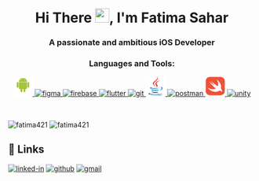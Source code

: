 <h1 align="center">Hi There <img src="https://media.giphy.com/media/hvRJCLFzcasrR4ia7z/giphy.gif" width="29px" height="29px">, I'm Fatima Sahar</h1>
<h3 align="center">A passionate and ambitious iOS Developer</h3>

<h3 align="center">Languages and Tools:</h3>
<p align="center"> <a href="https://developer.android.com" target="_blank" rel="noreferrer"> <img src="https://raw.githubusercontent.com/devicons/devicon/master/icons/android/android-original-wordmark.svg" alt="android" width="40" height="40"/> </a> <a href="https://www.figma.com/" target="_blank" rel="noreferrer"> <img src="https://www.vectorlogo.zone/logos/figma/figma-icon.svg" alt="figma" width="40" height="40"/> </a> <a href="https://firebase.google.com/" target="_blank" rel="noreferrer"> <img src="https://www.vectorlogo.zone/logos/firebase/firebase-icon.svg" alt="firebase" width="40" height="40"/> </a> <a href="https://flutter.dev" target="_blank" rel="noreferrer"> <img src="https://www.vectorlogo.zone/logos/flutterio/flutterio-icon.svg" alt="flutter" width="40" height="40"/> </a> <a href="https://git-scm.com/" target="_blank" rel="noreferrer"> <img src="https://www.vectorlogo.zone/logos/git-scm/git-scm-icon.svg" alt="git" width="40" height="40"/> </a> <a href="https://www.java.com" target="_blank" rel="noreferrer"> <img src="https://raw.githubusercontent.com/devicons/devicon/master/icons/java/java-original.svg" alt="java" width="40" height="40"/> </a> <a href="https://postman.com" target="_blank" rel="noreferrer"> <img src="https://www.vectorlogo.zone/logos/getpostman/getpostman-icon.svg" alt="postman" width="40" height="40"/> </a> <a href="https://developer.apple.com/swift/" target="_blank" rel="noreferrer"> <img src="https://raw.githubusercontent.com/devicons/devicon/master/icons/swift/swift-original.svg" alt="swift" width="40" height="40"/> </a> <a href="https://unity.com/" target="_blank" rel="noreferrer"> <img src="https://www.vectorlogo.zone/logos/unity3d/unity3d-icon.svg" alt="unity" width="40" height="40"/> </a> </p>
<br>

<p><img align="center" src="https://github-readme-stats.vercel.app/api/top-langs?username=fatima421&show_icons=true&locale=en&layout=compact" alt="fatima421" /> <img align="center" src="https://github-readme-streak-stats.herokuapp.com/?user=fatima421&" alt="fatima421" /></p>

## 🔗 Links

[![linked-in](https://img.shields.io/badge/Linked_In-0077B5?style=for-the-badge&logo=LinkedIn&logoColor=white)]([https://www.linkedin.com/in/tapajyoti-bose/](https://www.linkedin.com/in/fatima-sahar-syed-shahzadi/))
[![github](https://img.shields.io/badge/GitHub-000000?style=for-the-badge&logo=GitHub&logoColor=white)]([https://github.com/ruppysuppy](https://github.com/Fatima421/Fatima421))
[![gmail](https://img.shields.io/badge/Gmail-D14836?style=for-the-badge&logo=Gmail&logoColor=white)](mailto:fatimasahar7370@gmail.com)
